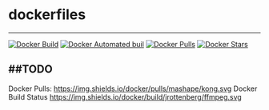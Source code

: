 # dockerfiles
---
[![Docker Build](https://img.shields.io/docker/build/eightk/basic.svg)]()
[![Docker Automated buil](https://img.shields.io/docker/automated/eightk/basic.svg)]()
[![Docker Pulls](https://img.shields.io/docker/pulls/eightk/basic.svg)]()
[![Docker Stars](https://img.shields.io/docker/stars/eightk/basic.svg)]()

##TODO
---
Docker Pulls:		https://img.shields.io/docker/pulls/mashape/kong.svg
Docker Build Status		https://img.shields.io/docker/build/jrottenberg/ffmpeg.svg
